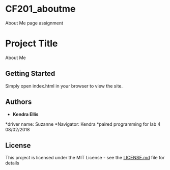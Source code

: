 # CF201_aboutme
About Me page assignment

# Project Title
About Me


## Getting Started

Simply open index.html in your browser to view the site.

## Authors

* **Kendra Ellis**

*driver name: Suzanne 
*Navigator: Kendra 
*paired programming for lab 4 08/02/2018

## License

This project is licensed under the MIT License - see the [LICENSE.md](LICENSE.md) file for details




